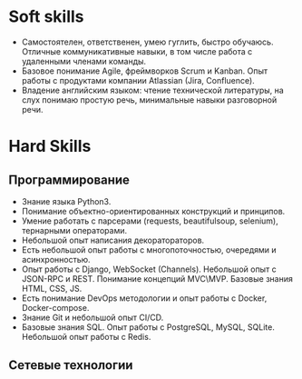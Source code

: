 # Soft skills

* Самостоятелен, ответственен, умею гуглить, быстро обучаюсь. Отличные коммуникативные навыки, в том числе работа с удаленными членами команды.
* Базовое понимание Agile, фреймворков Scrum и Kanban. Опыт работы с продуктами компании Atlassian (Jira, Confluence).
* Владение английским языком: чтение технической литературы, на слух понимаю простую речь, минимальные навыки разговорной речи.

# Hard Skills

## Программирование

* Знание языка Python3.
* Понимание объектно-ориентированных конструкций и принципов.
* Умение работать с парсерами (requests, beautifulsoup, selenium), тернарными операторами.
* Небольшой опыт написания декоратораторов.
* Есть небольшой опыт работы с многопоточностью, очередями и асинхронностью.
* Опыт работы с Django, WebSocket (Channels). Небольшой опыт с JSON-RPC и REST. Понимание концепций MVC\MVP. Базовые знания HTML, CSS, JS.
* Есть понимание DevOps методологии и опыт работы с Docker, Docker-compose.
* Знание Git и небольшой опыт CI/CD.
* Базовые знания SQL. Опыт работы с PostgreSQL, MySQL, SQLite. Небольшой опыт работы с Redis.

## Сетевые технологии

